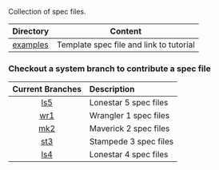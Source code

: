 Collection of spec files.

Directory                 | Content
------------------------- | -------------
[examples](examples)      | Template spec file and link to tutorial


### Checkout a system branch to contribute a spec file

Current Branches                                           | Description
:--------------------------------------------------------: | :----------------
[ls5](https://github.com/TACC/hpc_spec/tree/ls5/) | Lonestar 5 spec files
[wr1](https://github.com/TACC/hpc_spec/tree/wr1/) | Wrangler 1 spec files
[mk2](https://github.com/TACC/hpc_spec/tree/mk2/) | Maverick 2 spec files
[st3](https://github.com/TACC/hpc_spec/tree/st3/) | Stampede 3 spec files
[ls4](https://github.com/TACC/hpc_spec/tree/ls4/) | Lonestar 4 spec files
